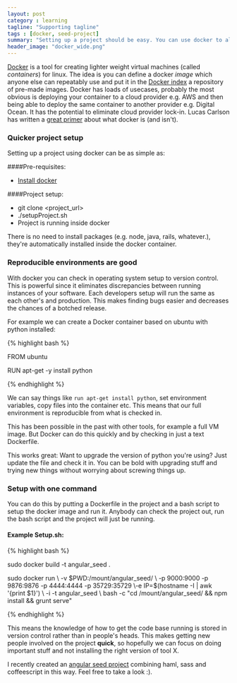 ```yaml
---
layout: post
category : learning
tagline: "Supporting tagline"
tags : [docker, seed-project]
summary: "Setting up a project should be easy. You can use docker to allow others to have your project running in just one command."
header_image: "docker_wide.png"
---
```


[Docker](https://www.docker.io) is a tool for creating lighter weight virtual machines (called *containers*) for linux. The idea is you can define a docker *image* which anyone else can repeatably use and put it in the [Docker index](https://index.docker.io) a repository of pre-made images.
Docker has loads of usecases, probably the most obvious is deploying your container to a cloud provider e.g. AWS and then being able to deploy the same container to another provider e.g. Digital Ocean.
It has the potential to eliminate cloud provider lock-in. Lucas Carlson has written a [great primer](http://www.centurylinklabs.com/what-is-docker-and-when-to-use-it/) about what docker is (and isn't).

### Quicker project setup
Setting up a project using docker can be as simple as:

####Pre-requisites:

* [Install docker](http://docs.docker.com/installation/ubuntulinux/)

####Project setup:

* git clone <project_url>
* ./setupProject.sh
* Project is running inside docker

There is no need to install packages (e.g. node, java, rails, whatever.), they're automatically installed inside the docker container.

### Reproducible environments are good

With docker you can check in operating system setup to version control. This is powerful since it eliminates discrepancies
between running instances of your software. Each developers setup will run the same as each other's and production. This makes
finding bugs easier and decreases the chances of a botched release.

For example we can create a Docker container based on ubuntu with python installed:

{% highlight bash %}

FROM ubuntu

RUN apt-get -y install python

{% endhighlight %}

We can say things like `run apt-get install python`, set environment variables, copy files into the container etc.
This means that our full environment is reproducible from what is checked in.

This has been possible in the past with other tools, for example a full VM image. But Docker can do this quickly and by checking in just a text Dockerfile.

This works great: Want to upgrade the version of python you're using? Just update the file and check it in. You can be bold with
upgrading stuff and trying new things without worrying about screwing things up.

### Setup with one command

You can do this by putting a Dockerfile in the project and a bash script to setup the docker image and run it.
Anybody can check the project out, run the bash script and the project will just be running.

#### Example Setup.sh:
{% highlight bash %}


sudo docker build -t angular_seed .

sudo docker run
\ -v $PWD:/mount/angular_seed/
\ -p 9000:9000 -p 9876:9876 -p 4444:4444 -p 35729:35729
\-e IP=$(hostname -I | awk '{print $1}')
\ -i -t angular_seed
\ bash -c "cd /mount/angular_seed/ && npm install && grunt serve"

{% endhighlight %}

This means the knowledge of how to get the code base running is stored in version control rather than in people's heads.
This makes getting new people involved on the project **quick**, so hopefully we can focus on doing important stuff and not installing the right version of tool X.

I recently created an [angular seed project](https://github.com/richardgill/dockered-angular-seed) combining haml, sass and coffeescript in this way. Feel free to take a look :).

